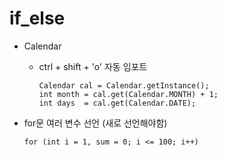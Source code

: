 # if_else

- Calendar 
  + ctrl + shift + 'o' 자동 임포트
  
        Calendar cal = Calendar.getInstance();
        int month = cal.get(Calendar.MONTH) + 1;
        int days  = cal.get(Calendar.DATE);

- for문 여러 변수 선언 (새로 선언해야함)

      for (int i = 1, sum = 0; i <= 100; i++)
